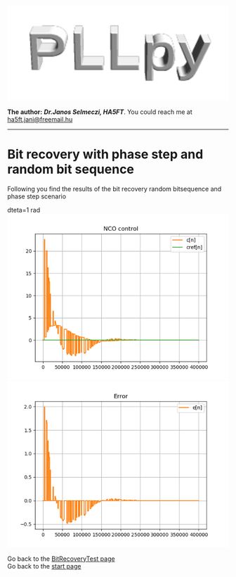 ![pllpy logo](images/pllpy_logo.svg  "pllpy")

**The author:** ***Dr.Janos Selmeczi, HA5FT***. You could reach me at <ha5ft.jani@freemail.hu>
***
# Bit recovery with phase step and random bit sequence

Following you find the results of the bit recovery random bitsequence and phase step scenario

dteta=1 rad
![NCO control](results/brl_f0160_BL4_phiPM65.6_dteta1_df0_bmode0_NCO_control.png  "NCO control")
![phase step](results/brl_f0160_BL4_phiPM65.6_dteta1_df0_bmode0_phase_error.png  "phase step")

Go back to the [BitRecoveryTest page](test_BitRecoveryTest.md)\
Go back to the [start page](../README.md)

